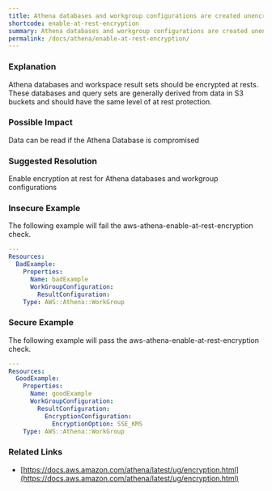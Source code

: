 ```yaml
---
title: Athena databases and workgroup configurations are created unencrypted at rest by default, they should be encrypted
shortcode: enable-at-rest-encryption
summary: Athena databases and workgroup configurations are created unencrypted at rest by default, they should be encrypted 
permalink: /docs/athena/enable-at-rest-encryption/
---
```


### Explanation

Athena databases and workspace result sets should be encrypted at rests. These databases and query sets are generally derived from data in S3 buckets and should have the same level of at rest protection.

### Possible Impact
Data can be read if the Athena Database is compromised

### Suggested Resolution
Enable encryption at rest for Athena databases and workgroup configurations


### Insecure Example

The following example will fail the aws-athena-enable-at-rest-encryption check.

```yaml
---
Resources:
  BadExample:
    Properties:
      Name: badExample
      WorkGroupConfiguration:
        ResultConfiguration:
    Type: AWS::Athena::WorkGroup

```



### Secure Example

The following example will pass the aws-athena-enable-at-rest-encryption check.

```yaml
---
Resources:
  GoodExample:
    Properties:
      Name: goodExample
      WorkGroupConfiguration:
        ResultConfiguration:
          EncryptionConfiguration:
            EncryptionOption: SSE_KMS
    Type: AWS::Athena::WorkGroup

```




### Related Links


- [https://docs.aws.amazon.com/athena/latest/ug/encryption.html](https://docs.aws.amazon.com/athena/latest/ug/encryption.html)


